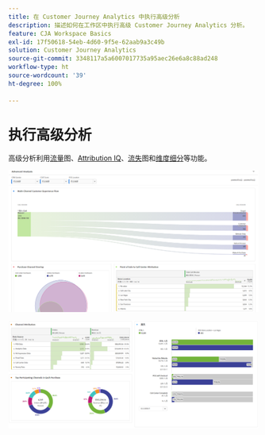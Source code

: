 ```yaml
---
title: 在 Customer Journey Analytics 中执行高级分析
description: 描述如何在工作区中执行高级 Customer Journey Analytics 分析。
feature: CJA Workspace Basics
exl-id: 17f50618-54eb-4d60-9f5e-62aab9a3c49b
solution: Customer Journey Analytics
source-git-commit: 3348117a5a6007017735a95aec26e6a8c88ad248
workflow-type: ht
source-wordcount: '39'
ht-degree: 100%

---
```


# 执行高级分析

高级分析利用[流量](/help/analysis-workspace/visualizations/c-flow/flow.md)图、[Attribution IQ](/help/analysis-workspace/attribution/overview.md)、[流失](/help/analysis-workspace/visualizations/fallout/fallout-flow.md)图和[维度细分](/help/components/dimensions/t-breakdown-fa.md)等功能。

![工作区屏幕快照 1](assets/cja-adv-analysis1.png)

![工作区屏幕快照 2](assets/cja-adv-analysis2.png)
